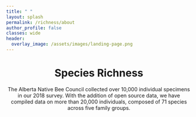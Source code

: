 ```yaml
---
title: " "
layout: splash
permalink: /richness/about
author_profile: false
classes: wide
header:
  overlay_image: /assets/images/landing-page.png
---
```


<style>
h1 {
  text-align: center;
}

</style>

<center> <h1>Species Richness</h1> </center>

<center> The Alberta Native Bee Council collected over 10,000 individual specimens in our 2018 survey. With the addition of open source data, we have compiled data on more than 20,000 individuals, composed of 71 species across five family groups.</center>

<br>
<br>